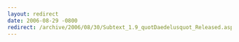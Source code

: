 ```yaml
---
layout: redirect
date: 2006-08-29 -0800
redirect: /archive/2006/08/30/Subtext_1.9_quotDaedelusquot_Released.aspx/
---
```

